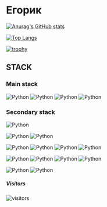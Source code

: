 # Егорик

[![Anurag's GitHub stats](https://github-readme-stats.vercel.app/api?username=Huinko&theme=algolia)](https://github.com/anuraghazra/github-readme-stats)

[![Top Langs](https://github-readme-stats.vercel.app/api/top-langs/?username=Huinko&layout=compact&theme=algolia)](https://github.com/anuraghazra/github-readme-stats)

[![trophy](https://github-profile-trophy.vercel.app/?username=Huinko&row=1&column=4&theme=algolia)](https://github.com/ryo-ma/github-profile-trophy)
## STACK
### Main stack
![Python](https://img.shields.io/badge/-JS-000??style=for-the-badge&logo=javascript)
![Python](https://img.shields.io/badge/-React-000??style=for-the-badge&logo=React)
![Python](https://img.shields.io/badge/-Jquery-000??style=for-the-badge&logo=jquery)
![Python](https://img.shields.io/badge/-HTML-000??style=for-the-badge&logo=html5)

### Secondary stack
![Python](https://img.shields.io/badge/-Python-000??style=for-the-badge&logo=Python)

![Python](https://img.shields.io/badge/-Dart-000??style=for-the-badge&logo=dart)
![Python](https://img.shields.io/badge/-Flutter-000??style=for-the-badge&logo=Flutter)

![Python](https://img.shields.io/badge/-CSS-000??style=for-the-badge&logo=css3)
![Python](https://img.shields.io/badge/-Bootstrap-000??style=for-the-badge&logo=bootstrap)
![Python](https://img.shields.io/badge/-Gulp-000??style=for-the-badge&logo=gulp)
![Python](https://img.shields.io/badge/-Sass/scss-000??style=for-the-badge&logo=sass)

![Python](https://img.shields.io/badge/-Linux-000??style=for-the-badge&logo=linux)
![Python](https://img.shields.io/badge/-Nginx-000??style=for-the-badge&logo=nginx)
![Python](https://img.shields.io/badge/-Apache-000??style=for-the-badge&logo=apache)
![Python](https://img.shields.io/badge/-Docker-000??style=for-the-badge&logo=docker)

![Python](https://img.shields.io/badge/-C#-000??style=for-the-badge&logo=csharp)
![Python](https://img.shields.io/badge/-Unity-000??style=for-the-badge&logo=UNITY)


##### Visitors

![visitors](https://visitor-badge.glitch.me/badge?page_id=page.Huinko.visitor-badge&left_color=black&right_color=black)
